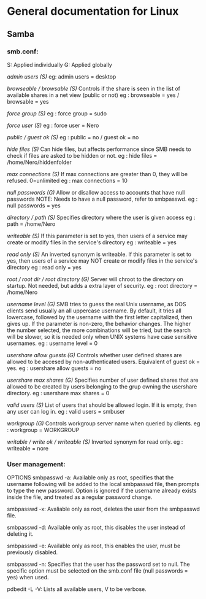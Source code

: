 # General documentation for Linux

## Samba

### smb.conf:
S: Applied individually
G: Applied globally

*admin users (S)*
eg: admin users = desktop

*browseable / browsable (S)*
Controls if the share is seen in the list of available shares in a net view (public or not)
eg : browseable = yes / browsable = yes

*force group (S)*
eg : force group = sudo

*force user (S)*
eg : force user = Nero

*public / guest ok (S)*
eg : public = no / guest ok = no

*hide files (S)*
Can hide files, but affects performance since SMB needs to check if files are asked to be hidden or not.
eg : hide files = /home/Nero/hiddenfolder

*max connections (S)*
If max connections are greater than 0, they will be refused. 0=unlimited
eg : max connections = 10

*null passwords (G)*
Allow or disallow access to accounts that have null passwords
NOTE: Needs to have a null password, refer to smbpasswd.
eg : null passwords = yes

*directory / path (S)*
Specifies directory where the user is given access
eg : path = /home/Nero

*writeable (S)*
If this parameter is set to yes, then users of a service may create or modify files in the service's directory
eg : writeable = yes

*read only (S)*
An inverted synonym is writeable.
If this parameter is set to yes, then users of a service may NOT create or modify files in the service's directory
eg : read only = yes

*root / root dir / root directory (G)*
Server will chroot to the directory on startup. Not needed, but adds a extra layer of security.
eg : root directory = /home/Nero

*username level (G)*
SMB tries to guess the real Unix username, as DOS clients send usually an all uppercase username. By default, it tries all lowercase, followed by the username with the first letter capitalized, then gives up. If the parameter is non-zero, the behavior changes. The higher the number selected, the more combinations will be tried, but the search will be slower, so it is needed only when UNIX systems have case sensitive usernames.
eg : username level = 0

*usershare allow guests (G)*
Controls whether user defined shares are allowed to be accesed by non-authenticated users. Equivalent of guest ok = yes.
eg : usershare allow guests = no

*usershare max shares (G)*
Specifies number of user defined shares that are allowed to be created by users belonging to the grup owning the usershare directory.
eg : usershare max shares = 0

*valid users (S)*
List of users that should be allowed login. If it is empty, then any user can log in.
eg : valid users = smbuser

*workgroup (G)*
Controls workgroup server name when queried by clients. 
eg : workgroup = WORKGROUP

*writable / write ok / writeable (S)*
Inverted synonym for read only.
eg : writeable = nore

### User management:
OPTIONS
smbpasswd -a: Available only as root, specifies that the username following will be added to the local smbpasswd file, then prompts to type the new password. Option is ignored if the username already exists inside the file, and treated as a regular password change.

smbpasswd -x: Avaliable only as root, deletes the user from the smbpasswd file.

smbpasswd -d: Available only as root, this disables the user instead of deleting it.

smbpasswd -e: Available only as root, this enables the user, must be previously disabled.

smbpasswd -n: Specifies that the user has the password set to null. The specific option must be selected on the smb.conf file (null passwords = yes) when used.

pdbedit -L -V: Lists all available users, V to be verbose.
